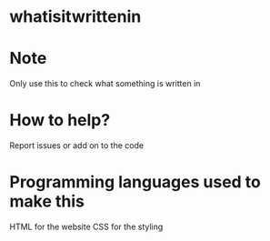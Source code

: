 # whatisitwrittenin
# Note
Only use this to check what something is written in
# How to help?
Report issues or add on to the code
# Programming languages used to make this
HTML for the website
CSS for the styling
